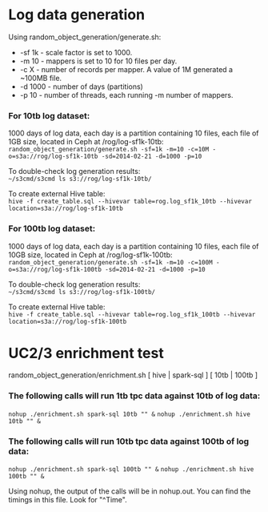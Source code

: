 # Log data generation

Using random_object_generation/generate.sh:
  * -sf 1k - scale factor is set to 1000.
  * -m 10 - mappers is set to 10 for 10 files per day.
  * -c X - number of records per mapper. A value of 1M generated a ~100MB file.
  * -d 1000 - number of days (partitions)
  * -p 10 - number of threads, each running -m number of mappers.

### For 10tb log dataset:

1000 days of log data, each day is a partition containing 10 files, each file of 1GB size, located in Ceph at /rog/log-sf1k-10tb:  
`random_object_generation/generate.sh -sf=1k -m=10 -c=10M -o=s3a://rog/log-sf1k-10tb -sd=2014-02-21 -d=1000 -p=10`

To double-check log generation results:  
`~/s3cmd/s3cmd ls s3://rog/log-sf1k-10tb/`

To create external Hive table:  
`hive -f create_table.sql --hivevar table=rog.log_sf1k_10tb --hivevar location=s3a://rog/log-sf1k-10tb`

### For 100tb log dataset:

1000 days of log data, each day is a partition containing 10 files, each file of 10GB size, located in Ceph at /rog/log-sf1k-100tb:  
`random_object_generation/generate.sh -sf=1k -m=10 -c=100M -o=s3a://rog/log-sf1k-100tb -sd=2014-02-21 -d=1000 -p=10`

To double-check log generation results:  
`~/s3cmd/s3cmd ls s3://rog/log-sf1k-100tb/`

To create external Hive table:  
`hive -f create_table.sql --hivevar table=rog.log_sf1k_100tb --hivevar location=s3a://rog/log-sf1k-100tb`

# UC2/3 enrichment test

random_object_generation/enrichment.sh [ hive | spark-sql ] [ 10tb | 100tb ] <optional suffix output directory name>  

### The following calls will run 1tb tpc data against 10tb of log data:  
`nohup ./enrichment.sh spark-sql 10tb "" &`
`nohup ./enrichment.sh hive 10tb "" &`

### The following calls will run 10tb tpc data against 100tb of log data:  
`nohup ./enrichment.sh spark-sql 100tb "" &`
`nohup ./enrichment.sh hive 100tb "" &`

Using nohup, the output of the calls will be in nohup.out. You can find the timings in this file. Look for "^Time".

